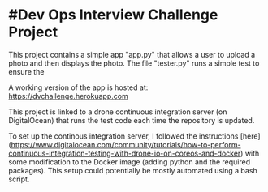#Dev Ops Interview Challenge Project
======

This project contains a simple app "app.py" that allows a user to upload a
photo and then displays the photo. The file "tester.py" runs a simple
test to ensure the

A working version of the app is hosted at: <https://dvchallenge.herokuapp.com>

This project is linked to a drone continuous integration server (on DigitalOcean) that runs the test code each time the repository is updated.

To set up the continous integration server, I followed the instructions [here]
(https://www.digitalocean.com/community/tutorials/how-to-perform-continuous-integration-testing-with-drone-io-on-coreos-and-docker)
with some modification to the Docker image (adding python and the
required packages). This setup could potentially be mostly automated using a bash script.
